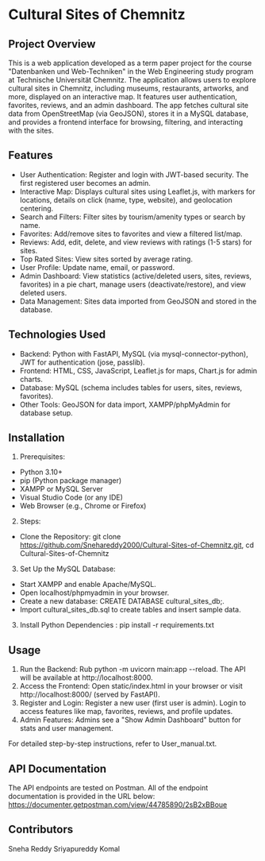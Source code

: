 # Cultural Sites of Chemnitz

## Project Overview
This is a web application developed as a term paper project for the course "Datenbanken und Web-Techniken" in the Web Engineering study program at Technische Universität Chemnitz. The application allows users to explore cultural sites in Chemnitz, including museums, restaurants, artworks, and more, displayed on an interactive map. It features user authentication, favorites, reviews, and an admin dashboard. The app fetches cultural site data from OpenStreetMap (via GeoJSON), stores it in a MySQL database, and provides a frontend interface for browsing, filtering, and interacting with the sites.

## Features
- User Authentication: Register and login with JWT-based security. The first registered user becomes an admin.
- Interactive Map: Displays cultural sites using Leaflet.js, with markers for locations, details on click (name, type, website), and geolocation centering.
- Search and Filters: Filter sites by tourism/amenity types or search by name.
- Favorites: Add/remove sites to favorites and view a filtered list/map.
- Reviews: Add, edit, delete, and view reviews with ratings (1-5 stars) for sites.
- Top Rated Sites: View sites sorted by average rating.
- User Profile: Update name, email, or password.
- Admin Dashboard: View statistics (active/deleted users, sites, reviews, favorites) in a pie chart, manage users (deactivate/restore), and view deleted users.
- Data Management: Sites data imported from GeoJSON and stored in the database.

## Technologies Used
- Backend: Python with FastAPI, MySQL (via mysql-connector-python), JWT for authentication (jose, passlib).
- Frontend: HTML, CSS, JavaScript, Leaflet.js for maps, Chart.js for admin charts.
- Database: MySQL (schema includes tables for users, sites, reviews, favorites).
- Other Tools: GeoJSON for data import, XAMPP/phpMyAdmin for database setup.

## Installation
1. Prerequisites: 
- Python 3.10+
- pip (Python package manager)
- XAMPP or MySQL Server
- Visual Studio Code (or any IDE)
- Web Browser (e.g., Chrome or Firefox)

2. Steps: 
- Clone the Repository: git clone https://github.com/Snehareddy2000/Cultural-Sites-of-Chemnitz.git, 
                        cd Cultural-Sites-of-Chemnitz

3. Set Up the MySQL Database:
- Start XAMPP and enable Apache/MySQL.
- Open localhost/phpmyadmin in your browser.
- Create a new database: CREATE DATABASE cultural_sites_db;.
- Import cultural_sites_db.sql to create tables and insert sample data.

3. Install Python Dependencies : pip install -r requirements.txt

## Usage
1. Run the Backend: Rub python -m uvicorn main:app --reload. The API will be available at http://localhost:8000.
2. Access the Frontend: Open static/index.html in your browser or visit http://localhost:8000/ (served by FastAPI).
3. Register and Login: Register a new user (first user is admin). Login to access features like map, favorites, reviews, and profile updates.
4. Admin Features: Admins see a "Show Admin Dashboard" button for stats and user management.

For detailed step-by-step instructions, refer to User_manual.txt.

## API Documentation
The API endpoints are tested on Postman. All of the endpoint documentation is provided in the URL below: https://documenter.getpostman.com/view/44785890/2sB2xBBoue 

## Contributors

Sneha Reddy Sriyapureddy
Komal

